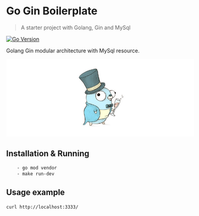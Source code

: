 # Go Gin Boilerplate

> A starter project with Golang, Gin and MySql

[![Go Version][go-image]][go-url]

Golang Gin modular architecture with MySql resource.

![](header.jpg)

## Installation & Running

```
    - go mod vendor
    - make run-dev
```

## Usage example

`curl http://localhost:3333/`

[go-image]: https://img.shields.io/badge/Go--version-1.15-blue.svg
[go-url]: https://golang.org/doc/go1.15
